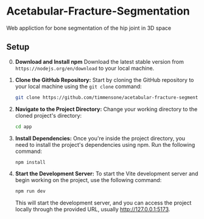 # Acetabular-Fracture-Segmentation
Web appliction for bone segmentation of the hip joint in 3D space

## Setup
0. **Download and Install npm**
   Download the latest stable version from `https://nodejs.org/en/download` to your local machine.
   

1. **Clone the GitHub Repository:**
   Start by cloning the GitHub repository to your local machine using the `git clone` command:

   ```bash
   git clone https://github.com/timmensone/acetabular-fracture-segmentation.git
   ```

3. **Navigate to the Project Directory:**
   Change your working directory to the cloned project's directory:

   ```bash
   cd app
   ```

4. **Install Dependencies:**
   Once you're inside the project directory, you need to install the project's dependencies using npm. Run the following command:

   ```bash
   npm install
   ```

5. **Start the Development Server:**
   To start the Vite development server and begin working on the project, use the following command:

   ```bash
   npm run dev
   ```

   This will start the development server, and you can access the project locally through the provided URL, usually http://127.0.0.1:5173.
